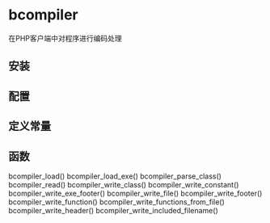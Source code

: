 # bcompiler


在PHP客户端中对程序进行编码处理


## 安装



## 配置



## 定义常量



## 函数 

bcompiler_load()
bcompiler_load_exe()
bcompiler_parse_class()
bcompiler_read()
bcompiler_write_class()
bcompiler_write_constant()
bcompiler_write_exe_footer()
bcompiler_write_file()
bcompiler_write_footer()
bcompiler_write_function()
bcompiler_write_functions_from_file()
bcompiler_write_header()
bcompiler_write_included_filename()
